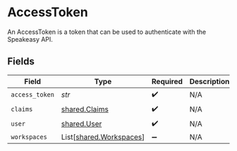 # AccessToken

An AccessToken is a token that can be used to authenticate with the Speakeasy API.


## Fields

| Field                                                        | Type                                                         | Required                                                     | Description                                                  |
| ------------------------------------------------------------ | ------------------------------------------------------------ | ------------------------------------------------------------ | ------------------------------------------------------------ |
| `access_token`                                               | *str*                                                        | :heavy_check_mark:                                           | N/A                                                          |
| `claims`                                                     | [shared.Claims](../../models/shared/claims.md)               | :heavy_check_mark:                                           | N/A                                                          |
| `user`                                                       | [shared.User](../../models/shared/user.md)                   | :heavy_check_mark:                                           | N/A                                                          |
| `workspaces`                                                 | List[[shared.Workspaces](../../models/shared/workspaces.md)] | :heavy_minus_sign:                                           | N/A                                                          |